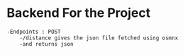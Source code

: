 # Backend For the Project
    -Endpoints : POST
        -/distance gives the json file fetched using osmnx
        -and returns json


    
